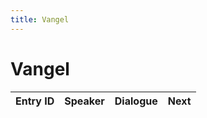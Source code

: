 ```yaml
---
title: Vangel
---
```


# Vangel


| Entry ID | Speaker | Dialogue | Next |
| :------- | :------ | :------- | :------------ |
